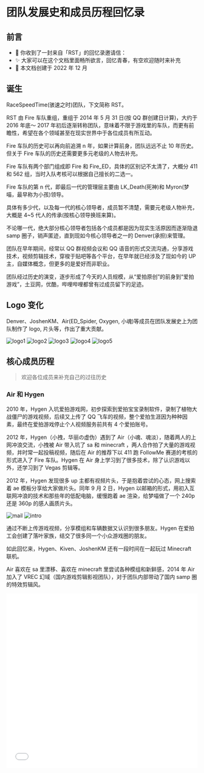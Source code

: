 # 团队发展史和成员历程回忆录

## 前言

- 🌟 你收到了一封来自「RST」的回忆录邀请信：
- ✨ 大家可以在这个文档里面畅所欲言，回忆青春，有空欢迎随时来补充
- 📅 本文档创建于 2022 年 12 月

## 诞生

RaceSpeedTime(骇速之时)团队，下文简称 RST。

RST 由 Fire 车队重组，重组于 2014 年 5 月 31 日(按 QQ 群创建日计算)，大约于 2016 年底～ 2017 年初后逐渐转称团队，意味着不限于游戏里的车队，而更有前瞻性，希望在各个领域甚至在现实世界中于各位成员有所互动。

Fire 车队的历史可以再向前追溯 n 年，如果计算前身，团队远远不止 10 年历史。但关于 Fire 车队的历史还需要更多元老级的人物去补充。

Fire 车队有两个部门组成即 Fire 和 Fire_ED，具体的区别记不太清了，大概分 411 和 562 组，当时入队考核可以根据自己擅长的二选一。

Fire 车队的第 n 代，即最后一代的管理层主要由 LK_Death(死神)和 Myron(梦喵，最早称为小孩)领导。

具体有多少代，以及每一代的核心领导者，成员暂不清楚，需要元老级人物补充，大概是 4~5 代人的传承(按核心领导换班来算)。

不论哪一代，绝大部分核心领导者包括各个成员都是因为现实生活原因而逐渐隐退 samp 圈子，销声匿迹，直到现如今核心领导者之一的 Denver(承担)来管理。

团队在早年期间，经常以 QQ 群视频会议和 QQ 语音的形式交流沟通，分享游戏技术，视频剪辑技术，穿梭于贴吧等各个平台，在早年就已经涉及了现如今的 UP 主，自媒体概念，但更多的是爱好而非职业。

团队经过历史的演变，逐步形成了今天的人员规模，从“爱拍原创”的前身到“爱拍游戏”，土豆网，优酷，哔哩哔哩都曾有过成员留下的足迹。

## Logo 变化

Denver、JoshenKM、Air(ED_Spider, Oxygen, 小魂)等成员在团队发展史上为团队制作了 logo, 片头等，作出了重大贡献。

![logo1](/logo-old-1.png)
![logo2](/logo-old-2.png)
![logo3](/logo-old-3.png)
![logo4](/logo-old-4.png)
![logo5](/logo2018.png)

## 核心成员历程

> 欢迎各位成员来补充自己的过往历史

### Air 和 Hygen

2010 年，Hygen 入坑爱拍游戏网，初步探索到爱拍宝宝录制软件，录制了植物大战僵尸的游戏视频，后续又上传了 QQ 飞车的视频，整个爱拍生涯因为种种因素，最终在爱拍游戏停止个人视频服务前共有 4 个爱拍账号。

2012 年，Hygen（小拽，华丽の虚伪）遇到了 Air（小魂、魂淡），随着两人的上网冲浪交流，小拽被 Air 带入坑了 sa 和 minecraft ，两人合作拍了大量的游戏视频，并时常一起投稿视频，随后在 Air 的推荐下以 411 跑 FollowMe 赛道的考核的形式进入了 Fire 车队。Hygen 在 Air 身上学习到了很多技术，除了认识游戏以外，还学习到了 Vegas 剪辑等。

2012 年，Hygen 发现很多 up 主都有视频片头，于是抱着尝试的心态，网上搜索着 ae 模板分享给大家做片头。同年 9 月 2 日，Hygen 以邮箱的形式，用初入互联网冲浪的技术和那些年的低配电脑，缓慢跑着 ae 渲染，给梦喵做了一个 240p 还是 360p 的感人画质片头。

![mail](/intro-mail-myron.png)
![intro](/intro-myron.png)

通过不断上传游戏视频，分享模组和车辆数据又认识到很多朋友。Hygen 在爱拍工会创建了落叶家族，结交了很多同一个小众游戏圈的朋友。

如此回忆来，Hygen、Kiven、JoshenKM 还有一段时间在一起玩过 Minecraft 联机。

Air 喜欢在 sa 里漂移、喜欢在 minecraft 里尝试各种模组和新鲜感，2014 年 Air 加入了 VREC 幻域（国内游戏剪辑影视团队），对于团队内部带动了国内 samp 圈的特效剪辑风。

<iframe src="//player.bilibili.com/player.html?aid=98863243&bvid=BV1A741127Zb&cid=168761198&page=1" scrolling="no" border="0" frameborder="no" framespacing="0" allowfullscreen="true" width="100%" height="460px"
/>

2015 年 Air 由于个人原因，最后离开了陪伴多年的 Fire 车队和 RST 团队，两人渐渐没了联系，但 Hygen 永远感谢 Air 给 samp 圈和各种视频剪辑技术作出的贡献和互联网冲浪所带来的经历。

2013 年，Hygen 注册了 B 站，但不活跃，2015 年 Hygen 开始在 B 站投稿，常驻活跃在 B 站，喜欢看鬼畜区，游戏区的内容。

2016 年，Hygen 率先提出创建统一的 bilibili 官方团队账号，2016 年 6 月 9 日率先由 Byron（豆腐）的视频打响新平台的第一枪。

<iframe src="//player.bilibili.com/player.html?aid=4918478&bvid=BV15s411q7iL&cid=7987105&page=1" scrolling="no" border="0" frameborder="no" framespacing="0" allowfullscreen="true" width="100%" height="460px" />

2018 年优酷平台出现了用户名为爱拍原创 2018 的账号，将爱拍网站的大量视频转移到优酷平台，但还有很多视频未被转移。

2019 年 10 月起，爱拍原创不再支持个人用户上传视频，在随后大约 1 个月时提供了一段时间的下载自己的视频的服务，Hygen 下载了部分前辈的视频，帮助 Kiven（鹏达）等人下载了大量视频留念。但非常遗憾没能为所有前辈留下痕迹，毕竟青春一去不回，也给所有人上了要及时备份这一课。

一段时间后，爱拍原创清空了所有用户的视频数据库，转型为自研剪辑软件（爱拍），前身为拍大师（爱拍宝宝），至此一个时代结束了。

![爱拍最后的消息](https://pic4.zhimg.com/v2-9670ab6a311ae520dca5c0c8bc1dc533_b.jpg)

## 游戏服

游戏服从多年前就有计划，由 Hygen 一人牵头开发，Kiven 和 JoshenKM 在数据库技术和 OBJ 上提供了大量帮助，更多的鸣谢名单见鸣谢部分。

游戏服早期从自由居民城 5F 开源修改，后续使用了部分初代兰草乡村代码 Dylan(涤纶)时期的代码，又进一步改善了数据库和各个模块之间的依赖性，融入了自己的一些想法，虽然有很多缺陷，现如今看来也是一座屎山，但本质在于为了打造团队专属的服务器，将一些属于自己的想法更好的扩展，而不受限于他人的限制，就像与霸权主义国家对其他国家实施的技术封锁和经济制裁的斗争。

不同于商业化的游戏服，保持作为玩家的初心，公益，开源，在能力允许下尽可能提供一个随时可回来的“家”🏠，哪天想念了欢迎各位常回家看看，永远是大家的港湾。

## 一些很有回忆的截图

> 暂时在群相册, 欢迎各位抽一些比较有意义的图片过来

## 后记

我们所处的小众圈子一直不太和平，服主之间的 DDOS 攻击，游戏环境之间的引战，以作弊引以为豪的玩家横行，水深火热的贴吧骂街环境，公开挑衅等各大事件，每一步都像走在刀尖上跳舞，但不管怎样，都是过往和回忆，就像现如今的世界，只是相对和平，总有地方发生战争，但绝大多数正义的人民都热爱、拥护和平。

我们希望对于国内而言的小众圈子，能够和平相处，为后代留下一些前代的青春，记忆，以及有益的技术分享。

同志，如果你看到这有些触动，那是回忆给你加了分，感谢曾与你相逢。

同志啊，不管怎样，一生很短，去做些自己认为有意义的事吧，就像海鸥为了去码头整点薯条，不需要他人的肯定，就像我们现在所做的一切。
